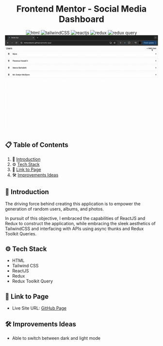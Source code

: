 <div align="center">
<h1>Frontend Mentor - Social Media Dashboard</h1>

<img src="https://img.shields.io/badge/html5-%23E34F26.svg?style=for-the-badge&logo=html5&logoColor=white" alt="html">
<img src="https://img.shields.io/badge/tailwindcss-%2338B2AC.svg?style=for-the-badge&logo=tailwind-css&logoColor=white" alt="tailwindCSS">
<img src ="https://img.shields.io/badge/react-%2320232a.svg?style=for-the-badge&logo=react&logoColor=%2361DAFB" alt="reactjs">
<img src ="https://img.shields.io/badge/redux-%23593d88.svg?style=for-the-badge&logo=redux&logoColor=white" alt="redux">
<img src ="https://img.shields.io/badge/-React%20Query-FF4154?style=for-the-badge&logo=react%20query&logoColor=white" alt="redux query">

<img src="./src/assets/media-app.gif">
</div>

## 📋 <a name="table">Table of Contents</a>

1. 🤖 [Introduction](#introduction)
2. ⚙️ [Tech Stack](#tech-stack)
3. 🔋 [Link to Page](#link-page)
4. 🛠️ [Improvements Ideas](#improvements)

## <a name="introduction">🤖 Introduction</a>

The driving force behind creating this application is to empower the generation of random users, albums, and photos.

In pursuit of this objective, I embraced the capabilities of ReactJS and Redux to construct the application, while embracing the sleek aesthetics of TailwindCSS and interfacing with APIs using async thunks and Redux Toolkit Queries.

## <a name="tech-stack">⚙️ Tech Stack</a>

- HTML
- Tailwind CSS
- ReactJS
- Redux
- Redux Toolkit Query

## <a name="link-page">🔋 Link to Page</a>

- Live Site URL: [GitHub Page](https://mirkozlatunic.github.io/media-app/)

## <a name="improvements">🛠️ Improvements Ideas</a>

- Able to switch between dark and light mode
